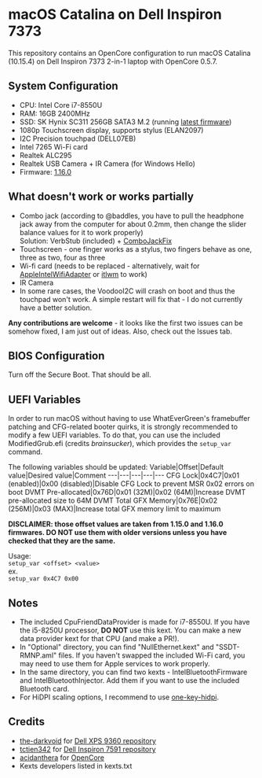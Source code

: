 # macOS Catalina on Dell Inspiron 7373
This repository contains an OpenCore configuration to run macOS Catalina (10.15.4) on Dell Inspiron 7373 2-in-1 laptop with OpenCore 0.5.7.

## System Configuration
* CPU: Intel Core i7-8550U
* RAM: 16GB 2400MHz
* SSD: SK Hynix SC311 256GB SATA3 M.2 (running [latest firmware](https://www.dell.com/support/home/us/en/19/drivers/driversdetails?driverid=11r73&oscode=wt64a&productcode=inspiron-13-7373-2-in-1-laptop))
* 1080p Touchscreen display, supports stylus (ELAN2097)
* I2C Precision touchpad (DELL07EB)
* Intel 7265 Wi-Fi card
* Realtek ALC295
* Realtek USB Camera + IR Camera (for Windows Hello)
* Firmware: [1.16.0](https://www.dell.com/support/home/us/en/19/drivers/driversdetails?driverid=gdtxp&oscode=wt64a&productcode=inspiron-13-7373-2-in-1-laptop)

## What doesn't work or works partially
* Combo jack (according to @baddles, you have to pull the headphone jack away from the computer for about 0.2mm, then change the slider balance values for it to work properly)  
Solution: VerbStub (included) + [ComboJackFix](https://github.com/tctien342/Dell-Inspiron-7591-Hackintosh/tree/master/PostInstall/CombojackFix)
* Touchscreen - one finger works as a stylus, two fingers behave as one, three as two, four as three
* Wi-fi card (needs to be replaced - alternatively, wait for [AppleIntelWifiAdapter](https://github.com/appleintelwifi/adapter) or [itlwm](https://github.com/zxystd/itlwm/) to work)
* IR Camera
* In some rare cases, the VoodooI2C will crash on boot and thus the touchpad won't work. A simple restart will fix that - I do not currently have a better solution.

**Any contributions are welcome** - it looks like the first two issues can be somehow fixed, I am just out of ideas. Also, check out the Issues tab.

## BIOS Configuration
Turn off the Secure Boot. That should be all.

## UEFI Variables
In order to run macOS without having to use WhatEverGreen's framebuffer patching and CFG-related booter quirks, it is strongly recommended to modify a few UEFI variables. To do that, you can use the included ModifiedGrub.efi (credits *brainsucker*), which provides the `setup_var` command.

The following variables should be updated:
Variable|Offset|Default value|Desired value|Comment
---|---|---|---|---
CFG Lock|0x4C7|0x01 (enabled)|0x00 (disabled)|Disable CFG Lock to prevent MSR 0x02 errors on boot
DVMT Pre-allocated|0x76D|0x01 (32M)|0x02 (64M)|Increase DVMT pre-allocated size to 64M
DVMT Total GFX Memory|0x76E|0x02 (256M)|0x03 (MAX)|Increase total GFX memory limit to maximum

**DISCLAIMER: those offset values are taken from 1.15.0 and 1.16.0 firmwares. DO NOT use them with older versions unless you have checked that they are the same.**

Usage:  
`setup_var <offset> <value>`  
ex.  
`setup_var 0x4C7 0x00`

## Notes
* The included CpuFriendDataProvider is made for i7-8550U. If you have the i5-8250U processor, **DO NOT** use this kext. You can make a new data provider kext for that CPU (and make a PR!).
* In "Optional" directory, you can find "NullEthernet.kext" and "SSDT-RMNP.aml" files. If you haven't swapped the included Wi-Fi card, you may need to use them for Apple services to work properly.
* In the same directory, you can find two kexts - IntelBluetoothFirmware and IntelBluetoothInjector. Add them if you want to use the included Bluetooth card.
* For HiDPI scaling options, I recommend to use [one-key-hidpi](https://github.com/xzhih/one-key-hidpi).

## Credits
* [the-darkvoid](https://github.com/the-darkvoid) for [Dell XPS 9360 repository](https://github.com/the-darkvoid/XPS9360-macOS)
* [tctien342](https://github.com/tctien342) for [Dell Inspiron 7591 repository](https://github.com/tctien342/Dell-Inspiron-7591-Hackintosh)
* [acidanthera](https://github.com/acidanthera) for [OpenCore](https://github.com/acidanthera/OpenCorePkg) 
* Kexts developers listed in kexts.txt

